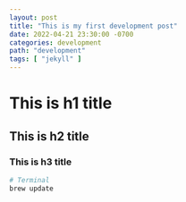 ```yaml
---
layout: post
title: "This is my first development post"
date: 2022-04-21 23:30:00 -0700
categories: development
path: "development"
tags: [ "jekyll" ]
---
```


# This is h1 title
## This is h2 title
### This is h3 title

```sh
# Terminal
brew update
```